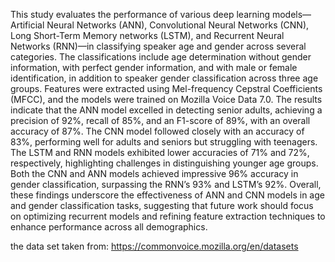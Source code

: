 This study evaluates the performance of various deep learning models—Artificial
Neural Networks (ANN), Convolutional Neural Networks (CNN), Long Short-Term Memory
networks (LSTM), and Recurrent Neural Networks (RNN)—in classifying speaker age and
gender across several categories. The classifications include age determination without
gender information, with perfect gender information, and with male or female identification, 
in addition to speaker gender classification across three age groups. Features were
extracted using Mel-frequency Cepstral Coefficients (MFCC), and the models were trained
on Mozilla Voice Data 7.0.
The results indicate that the ANN model excelled in detecting senior adults, achieving
a precision of 92%, recall of 85%, and an F1-score of 89%, with an overall accuracy of
87%. The CNN model followed closely with an accuracy of 83%, performing well for
adults and seniors but struggling with teenagers. The LSTM and RNN models exhibited
lower accuracies of 71% and 72%, respectively, highlighting challenges in distinguishing
younger age groups. Both the CNN and ANN models achieved impressive 96% accuracy in
gender classification, surpassing the RNN’s 93% and LSTM’s 92%. Overall, these findings
underscore the effectiveness of ANN and CNN models in age and gender classification
tasks, suggesting that future work should focus on optimizing recurrent models and
refining feature extraction techniques to enhance performance across all demographics.



the data set taken from: https://commonvoice.mozilla.org/en/datasets
